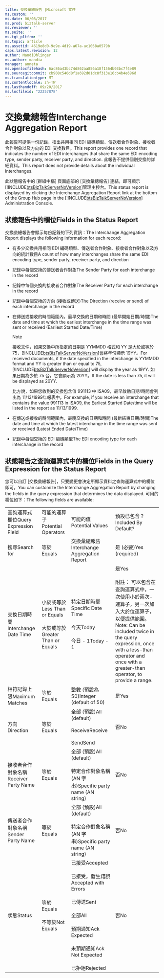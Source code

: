 ```yaml
---
title: 交換彙總報告 |Microsoft 文件
ms.custom: ''
ms.date: 06/08/2017
ms.prod: biztalk-server
ms.reviewer: ''
ms.suite: ''
ms.tgt_pltfrm: ''
ms.topic: article
ms.assetid: 4619e8d0-9e9e-4d19-a67a-ac1058a0579b
caps.latest.revision: 12
author: MandiOhlinger
ms.author: mandia
manager: anneta
ms.openlocfilehash: 6ac86a43bc74d862aa856a18f1564b03bc7f4e89
ms.sourcegitcommit: cb908c540d8f1a692d01dc8f313e16cb4b4e696d
ms.translationtype: MT
ms.contentlocale: zh-TW
ms.lasthandoff: 09/20/2017
ms.locfileid: "22257878"
---
```

# <a name="interchange-aggregation-report"></a><span data-ttu-id="139df-102">交換彙總報告</span><span class="sxs-lookup"><span data-stu-id="139df-102">Interchange Aggregation Report</span></span>
<span data-ttu-id="139df-103">此報告可提供一份記錄，指出共用相同 EDI 編碼類型、傳送者合作對象、接收者合作對象以及方向的 EDI 交換數目。</span><span class="sxs-lookup"><span data-stu-id="139df-103">This report provides one record that indicates the number of EDI interchanges that share the same EDI encoding type, sender party, receiver party, and direction.</span></span> <span data-ttu-id="139df-104">此報告不提供個別交換的詳細資料。</span><span class="sxs-lookup"><span data-stu-id="139df-104">This report does not provide details about the individual interchanges.</span></span>  
  
 <span data-ttu-id="139df-105">此狀態報告中的 [群組中樞] 頁面底部的 [交換彙總報告] 連結，即可顯示[!INCLUDE[btsBizTalkServerNoVersion](../includes/btsbiztalkservernoversion-md.md)]管理主控台。</span><span class="sxs-lookup"><span data-stu-id="139df-105">This status report is displayed by clicking the Interchange Aggregation Report link at the bottom of the Group Hub page in the [!INCLUDE[btsBizTalkServerNoVersion](../includes/btsbiztalkservernoversion-md.md)] Administration Console.</span></span>  
  
## <a name="fields-in-the-status-report"></a><span data-ttu-id="139df-106">狀態報告中的欄位</span><span class="sxs-lookup"><span data-stu-id="139df-106">Fields in the Status Report</span></span>  
 <span data-ttu-id="139df-107">交換彙總報告會顯示每份記錄的下列資訊：</span><span class="sxs-lookup"><span data-stu-id="139df-107">The Interchange Aggregation Report displays the following information for each record:</span></span>  
  
-   <span data-ttu-id="139df-108">有多少交換共用相同 EDI 編碼類型、傳送者合作對象、接收者合作對象以及方向的統計數目</span><span class="sxs-lookup"><span data-stu-id="139df-108">A count of how many interchanges share the same EDI encoding type, sender party, receiver party, and direction</span></span>  
  
-   <span data-ttu-id="139df-109">記錄中每個交換的傳送者合作對象</span><span class="sxs-lookup"><span data-stu-id="139df-109">The Sender Party for each interchange in the record</span></span>  
  
-   <span data-ttu-id="139df-110">記錄中每個交換的接收者合作對象</span><span class="sxs-lookup"><span data-stu-id="139df-110">The Receiver Party for each interchange in the record</span></span>  
  
-   <span data-ttu-id="139df-111">記錄中每個交換的方向 (接收或傳送)</span><span class="sxs-lookup"><span data-stu-id="139df-111">The Direction (receive or send) of each interchange in the record</span></span>  
  
-   <span data-ttu-id="139df-112">在傳送或接收的時間範圍內，最早交換的日期和時間 (最早開始日期/時間)</span><span class="sxs-lookup"><span data-stu-id="139df-112">The date and time at which the earliest interchange in the time range was sent or received (Earliest Started Date/Time)</span></span>  
  
    > [!NOTE]
    >  <span data-ttu-id="139df-113">接收文件，如果交換中所指定的日期是 YYMMDD 格式和 YY 是大於或等於 75，[!INCLUDE[btsBizTalkServerNoVersion](../includes/btsbiztalkservernoversion-md.md)]會將年份顯示 19YY。</span><span class="sxs-lookup"><span data-stu-id="139df-113">For received documents, if the date specified in the interchange is YYMMDD format and YY is greater than or equal to 75, [!INCLUDE[btsBizTalkServerNoVersion](../includes/btsbiztalkservernoversion-md.md)] will display the year as 19YY.</span></span> <span data-ttu-id="139df-114">如果日期為少於 75 台，它會顯示為 20YY。</span><span class="sxs-lookup"><span data-stu-id="139df-114">If the date is less than 75, it will be displayed as 20YY.</span></span>  
    >   
    >  <span data-ttu-id="139df-115">比方說，如果您收到的交換包含值 991113 中 ISA09，最早啟動日期/時間會列出為 11/13/1999年報表中。</span><span class="sxs-lookup"><span data-stu-id="139df-115">For example, if you receive an interchange that contains the value 991113 in ISA09, the Earliest Started Date/time will be listed in the report as 11/13/1999.</span></span>  
  
-   <span data-ttu-id="139df-116">在傳送或接收的時間範圍內，最晚交換的日期和時間 (最新結束日期/時間)</span><span class="sxs-lookup"><span data-stu-id="139df-116">The date and time at which the latest interchange in the time range was sent or received (Latest Ended Date/Time)</span></span>  
  
-   <span data-ttu-id="139df-117">記錄中每個交換的 EDI 編碼類型</span><span class="sxs-lookup"><span data-stu-id="139df-117">The EDI encoding type for each interchange in the record</span></span>  
  
## <a name="fields-in-the-query-expression-for-the-status-report"></a><span data-ttu-id="139df-118">狀態報告之查詢運算式中的欄位</span><span class="sxs-lookup"><span data-stu-id="139df-118">Fields in the Query Expression for the Status Report</span></span>  
 <span data-ttu-id="139df-119">您可以自訂 [交換彙總報告]，只要變更會決定所顯示資料之查詢運算式中的欄位即可。</span><span class="sxs-lookup"><span data-stu-id="139df-119">You can customize the Interchange Aggregation Report by changing the fields in the query expression that determines the data displayed.</span></span> <span data-ttu-id="139df-120">可用的欄位如下：</span><span class="sxs-lookup"><span data-stu-id="139df-120">The following fields are available:</span></span>  
  
|||||  
|-|-|-|-|  
|<span data-ttu-id="139df-121">查詢運算式欄位</span><span class="sxs-lookup"><span data-stu-id="139df-121">Query Expression Field</span></span>|<span data-ttu-id="139df-122">可能的運算子</span><span class="sxs-lookup"><span data-stu-id="139df-122">Potential Operators</span></span>|<span data-ttu-id="139df-123">可能的值</span><span class="sxs-lookup"><span data-stu-id="139df-123">Potential Values</span></span>|<span data-ttu-id="139df-124">預設已包含？</span><span class="sxs-lookup"><span data-stu-id="139df-124">Included By Default?</span></span>|  
|<span data-ttu-id="139df-125">搜尋</span><span class="sxs-lookup"><span data-stu-id="139df-125">Search for</span></span>|<span data-ttu-id="139df-126">等於</span><span class="sxs-lookup"><span data-stu-id="139df-126">Equals</span></span>|<span data-ttu-id="139df-127">交換彙總報告</span><span class="sxs-lookup"><span data-stu-id="139df-127">Interchange Aggregation Report</span></span>|<span data-ttu-id="139df-128">是 (必要)</span><span class="sxs-lookup"><span data-stu-id="139df-128">Yes (required)</span></span>|  
|<span data-ttu-id="139df-129">交換日期時間</span><span class="sxs-lookup"><span data-stu-id="139df-129">Interchange Date Time</span></span>|<span data-ttu-id="139df-130">小於或等於</span><span class="sxs-lookup"><span data-stu-id="139df-130">Less Than or Equals</span></span><br /><br /> <span data-ttu-id="139df-131">大於或等於</span><span class="sxs-lookup"><span data-stu-id="139df-131">Greater Than or Equals</span></span>|<span data-ttu-id="139df-132">特定日期時間</span><span class="sxs-lookup"><span data-stu-id="139df-132">Specific Date Time</span></span><br /><br /> <span data-ttu-id="139df-133">今天</span><span class="sxs-lookup"><span data-stu-id="139df-133">Today</span></span><br /><br /> <span data-ttu-id="139df-134">今日 - 1</span><span class="sxs-lookup"><span data-stu-id="139df-134">Today - 1</span></span>|<span data-ttu-id="139df-135">是</span><span class="sxs-lookup"><span data-stu-id="139df-135">Yes</span></span><br /><br /> <span data-ttu-id="139df-136">附註： 可以包含在查詢運算式中，一次使用小於兩次-運算子，另一次加入大於位運算子，以便提供範圍。</span><span class="sxs-lookup"><span data-stu-id="139df-136">Note: Can be included twice in the query expression, once with a less-than operator and once with a greater-than operator, to provide a range.</span></span>|  
|<span data-ttu-id="139df-137">相符記錄上限</span><span class="sxs-lookup"><span data-stu-id="139df-137">Maximum Matches</span></span>|<span data-ttu-id="139df-138">等於</span><span class="sxs-lookup"><span data-stu-id="139df-138">Equals</span></span>|<span data-ttu-id="139df-139">整數 (預設為 50)</span><span class="sxs-lookup"><span data-stu-id="139df-139">Integer (default of 50)</span></span>|<span data-ttu-id="139df-140">是</span><span class="sxs-lookup"><span data-stu-id="139df-140">Yes</span></span>|  
|<span data-ttu-id="139df-141">方向</span><span class="sxs-lookup"><span data-stu-id="139df-141">Direction</span></span>|<span data-ttu-id="139df-142">等於</span><span class="sxs-lookup"><span data-stu-id="139df-142">Equals</span></span>|<span data-ttu-id="139df-143">全部 (預設)</span><span class="sxs-lookup"><span data-stu-id="139df-143">All (default)</span></span><br /><br /> <span data-ttu-id="139df-144">Receive</span><span class="sxs-lookup"><span data-stu-id="139df-144">Receive</span></span><br /><br /> <span data-ttu-id="139df-145">Send</span><span class="sxs-lookup"><span data-stu-id="139df-145">Send</span></span>|<span data-ttu-id="139df-146">否</span><span class="sxs-lookup"><span data-stu-id="139df-146">No</span></span>|  
|<span data-ttu-id="139df-147">接收者合作對象名稱</span><span class="sxs-lookup"><span data-stu-id="139df-147">Receiver Party Name</span></span>|<span data-ttu-id="139df-148">等於</span><span class="sxs-lookup"><span data-stu-id="139df-148">Equals</span></span>|<span data-ttu-id="139df-149">全部 (預設)</span><span class="sxs-lookup"><span data-stu-id="139df-149">All (default)</span></span><br /><br /> <span data-ttu-id="139df-150">特定合作對象名稱 (AN 字串)</span><span class="sxs-lookup"><span data-stu-id="139df-150">Specific party name (AN string)</span></span>|<span data-ttu-id="139df-151">否</span><span class="sxs-lookup"><span data-stu-id="139df-151">No</span></span>|  
|<span data-ttu-id="139df-152">傳送者合作對象名稱</span><span class="sxs-lookup"><span data-stu-id="139df-152">Sender Party Name</span></span>|<span data-ttu-id="139df-153">等於</span><span class="sxs-lookup"><span data-stu-id="139df-153">Equals</span></span>|<span data-ttu-id="139df-154">全部 (預設)</span><span class="sxs-lookup"><span data-stu-id="139df-154">All (default)</span></span><br /><br /> <span data-ttu-id="139df-155">特定合作對象名稱 (AN 字串)</span><span class="sxs-lookup"><span data-stu-id="139df-155">Specific party name (AN string)</span></span>|<span data-ttu-id="139df-156">否</span><span class="sxs-lookup"><span data-stu-id="139df-156">No</span></span>|  
|<span data-ttu-id="139df-157">狀態</span><span class="sxs-lookup"><span data-stu-id="139df-157">Status</span></span>|<span data-ttu-id="139df-158">等於</span><span class="sxs-lookup"><span data-stu-id="139df-158">Equals</span></span><br /><br /> <span data-ttu-id="139df-159">不等於</span><span class="sxs-lookup"><span data-stu-id="139df-159">Not Equals</span></span>|<span data-ttu-id="139df-160">已接受</span><span class="sxs-lookup"><span data-stu-id="139df-160">Accepted</span></span><br /><br /> <span data-ttu-id="139df-161">已接受，發生錯誤</span><span class="sxs-lookup"><span data-stu-id="139df-161">Accepted with Errors</span></span><br /><br /> <span data-ttu-id="139df-162">已傳送</span><span class="sxs-lookup"><span data-stu-id="139df-162">Sent</span></span><br /><br /> <span data-ttu-id="139df-163">全部</span><span class="sxs-lookup"><span data-stu-id="139df-163">All</span></span><br /><br /> <span data-ttu-id="139df-164">預期通知</span><span class="sxs-lookup"><span data-stu-id="139df-164">Ack Expected</span></span><br /><br /> <span data-ttu-id="139df-165">未預期通知</span><span class="sxs-lookup"><span data-stu-id="139df-165">Ack Not Expected</span></span><br /><br /> <span data-ttu-id="139df-166">已拒絕</span><span class="sxs-lookup"><span data-stu-id="139df-166">Rejected</span></span>|<span data-ttu-id="139df-167">否</span><span class="sxs-lookup"><span data-stu-id="139df-167">No</span></span>|